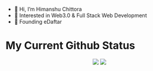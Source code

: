 - 👋 Hi, I’m Himanshu Chittora
- 👀 Interested in Web3.0 & Full Stack Web Development
- 🌱 Founding eDaftar

# My Current Github Status

<p align="center">
    <img src="https://github-readme-stats.vercel.app/api?username=HimanshuChittora23908&title_color=8957e5&text_color=c9d1d9&icon_color=3fb950&bg_color=0d1117&hide_border=true&hide_title=true&show_icons=true&include_all_commits=true&count_private=true">
    <img src="https://github-readme-stats.vercel.app/api/top-langs/?username=HimanshuChittora23908&title_color=f0883e&text_color=c9d1d9&bg_color=0d1117&hide_border=true&hide=html&layout=compact&langs_count=7">
</p>
